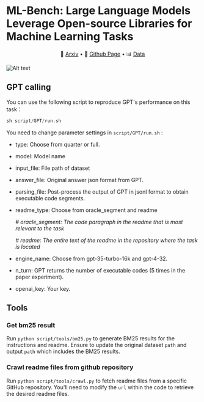 # ML-Bench: Large Language Models Leverage Open-source Libraries for Machine Learning Tasks

<p align="center">
   📖 <a href="https://huggingface.co/Alpha-VLLM/SPHINX](https://huggingface.co/papers/2311.09835" target="_blank">Arxiv</a>  • 🚀 <a href="https://ml-bench.github.io/" target="_blank">Github Page</a>  • 📊 <a href="https://drive.google.com/drive/folders/1e86FhLjxXK837SgR8a29cztx9UfxPQzS" target="_blank">Data</a> 
</p>

![Alt text](https://github.com/gersteinlab/ML-Bench/blob/master/assets/image.png)



## GPT calling

You can use the following script to reproduce GPT's performance on this task：
```python
sh script/GPT/run.sh
```

You need to change parameter settings in `script/GPT/run.sh` :

* type: Choose from quarter or full.

* model: Model name 

* input_file: File path of dataset

* answer_file: Original answer json format from GPT.

* parsing_file: Post-process the output of GPT in jsonl format to obtain executable code segments.

* readme_type: Choose from oracle_segment and readme

  *# oracle_segment: The code paragraph in the readme that is most relevant to the task*

  *# readme: The entire text of the readme in the repository where the task is located*

* engine_name: Choose from gpt-35-turbo-16k and gpt-4-32.

* n_turn: GPT returns the number of executable codes (5 times in the paper experiment).

* openai_key: Your key.


## Tools

### Get bm25 result

Run `python script/tools/bm25.py` to generate BM25 results for the instructions and readme. Ensure to update the original dataset `path` and output `path` which includes the BM25 results.

### Crawl readme files from github repository

Run `python script/tools/crawl.py` to fetch readme files from a specific GitHub repository. You'll need to modify the `url` within the code to retrieve the desired readme files.
